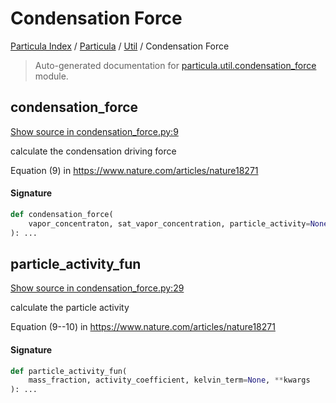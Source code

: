 # Condensation Force

[Particula Index](../../README.md#particula-index) / [Particula](../index.md#particula) / [Util](./index.md#util) / Condensation Force

> Auto-generated documentation for [particula.util.condensation_force](../../../../particula/util/condensation_force.py) module.

## condensation_force

[Show source in condensation_force.py:9](../../../../particula/util/condensation_force.py#L9)

calculate the condensation driving force

Equation (9) in https://www.nature.com/articles/nature18271

#### Signature

```python
def condensation_force(
    vapor_concentraton, sat_vapor_concentration, particle_activity=None, **kwargs
): ...
```



## particle_activity_fun

[Show source in condensation_force.py:29](../../../../particula/util/condensation_force.py#L29)

calculate the particle activity

Equation (9--10) in https://www.nature.com/articles/nature18271

#### Signature

```python
def particle_activity_fun(
    mass_fraction, activity_coefficient, kelvin_term=None, **kwargs
): ...
```
